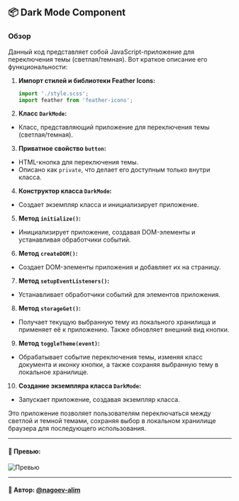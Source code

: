 ## 📦 Dark Mode Component

### Обзор
Данный код представляет собой JavaScript-приложение для переключения темы (светлая/темная). Вот краткое описание его функциональности:

1. **Импорт стилей и библиотеки Feather Icons:**
   ```javascript
   import './style.scss';
   import feather from 'feather-icons';
   ```

2. **Класс `DarkMode`:**
  - Класс, представляющий приложение для переключения темы (светлая/темная).

3. **Приватное свойство `button`:**
  - HTML-кнопка для переключения темы.
  - Описано как `private`, что делает его доступным только внутри класса.

4. **Конструктор класса `DarkMode`:**
  - Создает экземпляр класса и инициализирует приложение.

5. **Метод `initialize()`:**
  - Инициализирует приложение, создавая DOM-элементы и устанавливая обработчики событий.

6. **Метод `createDOM()`:**
  - Создает DOM-элементы приложения и добавляет их на страницу.

7. **Метод `setupEventListeners()`:**
  - Устанавливает обработчики событий для элементов приложения.

8. **Метод `storageGet()`:**
  - Получает текущую выбранную тему из локального хранилища и применяет её к приложению. Также обновляет внешний вид кнопки.

9. **Метод `toggleTheme(event)`:**
  - Обрабатывает событие переключения темы, изменяя класс документа и иконку кнопки, а также сохраняя выбранную тему в локальное хранилище.

10. **Создание экземпляра класса `DarkMode`:**
  - Запускает приложение, создавая экземпляр класса.

Это приложение позволяет пользователям переключаться между светлой и темной темами, сохраняя выбор в локальном хранилище браузера для последующего использования.

---

#### 🌄 Превью:

![Превью](https://lh3.googleusercontent.com/drive-viewer/AITFw-yYXVCFajTnH5UhfgFrFoM4cRHObSPVEPW_PnN3yXuxdTEYlvOREijH_P2geqWCuE3NTuq7Ah00YD8N31WbF-Wy_MS0nQ=s1600)


-----

#### 🙌 Автор: [@nagoev-alim](https://github.com/nagoev-alim)

